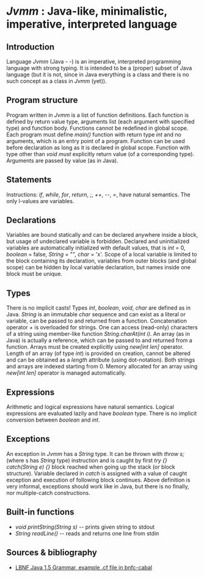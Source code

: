 *Jvmm* : Java-like, minimalistic, imperative, interpreted language
==================================================================

Introduction
------------
Language *Jvmm* (Java - -) is an imperative, interpreted programming language
with strong typing. It is intended to be a (proper) subset of Java language
(but it is not, since in Java everything is a class and there is no such
concept as a class in *Jvmm* (yet)).

Program structure
-----------------
Program written in *Jvmm* is a list of function definitions. Each function is
defined by return value type, arguments list (each argument with specified
type) and function body. Functions cannot be redefined in global scope. Each
program must define _main()_ function with return type _int_ and no arguments,
which is an entry point of a program. Function can be used before declaration
as long as it is declared in global scope. Function with type other than _void_
*must* explicitly return value (of a corresponding type). Arguments are passed
by value (as in Java).

Statements
----------
Instructions: _if_, _while_, _for_, _return_, _;_, _++_, _--_, _=_, have
natural semantics. The only l-values are variables.

Declarations
------------
Variables are bound statically and can be declared anywhere inside a block, but
usage of undeclared variable is forbidden. Declared and uninitialized
variables are automatically initialized with default values, that is _int_ = 0,
_boolean_ = false, _String_ = "", _char_ = 'x'.
Scope of a local variable is limited to the block containing its declaration,
variables from outer blocks (and global scope) can be hidden by local variable
declaration, but names inside one block must be unique.

Types
-----
There is no implicit casts! Types _int_, _boolean_, _void_, _char_ are defined
as in Java.
_String_ is an immutable _char_ sequence and can exist as a literal or
variable, can be passed to and returned from a function. Concatenation operator
_+_ is overloaded for strings. One can access (read-only) characters of a
string using member-like function _String.charAt(int i)_.
An array (as in Java) is actually a reference, which can be passed to and
returned from a function. Arrays must be created explicitly using _new[int
len]_ operator.  Length of an array (of type _int_) is provided on creation,
cannot be altered and can be obtained as a _length_ attribute (using
dot-notation).
Both strings and arrays are indexed starting from 0.
Memory allocated for an array using _new[int len]_ operator is managed automatically.

Expressions
-----------
Arithmetic and logical expressions have natural semantics. Logical expressions
are evaluated lazily and have _boolean_ type. There is no implicit conversion
between _boolean_ and _int_.

Exceptions
----------
An exception in *Jvmm* has a _String_ type. It can be thrown with _throw s;_
(where s has _String_ type) instruction and is caught by first _try {}
catch(String e) {}_ block reached when going up the stack (or block structure).
Variable declared in _catch_ is assigned with a value of caught exception and
execution of following block continues. Above definition is very informal,
exceptions should work like in Java, but there is no finally, nor
multiple-catch constructions.

Built-in functions
------------------
- _void printString(String s)_ -- prints given string to stdout
- _String readLine()_ -- reads and returns one line from stdin

Sources & bibliography
----------------------
- [LBNF Java 1.5 Grammar, example .cf file in bnfc-cabal](https://bnfc-cabal.googlecode.com/svn-history/r2/trunk/Examples/java.cf)

